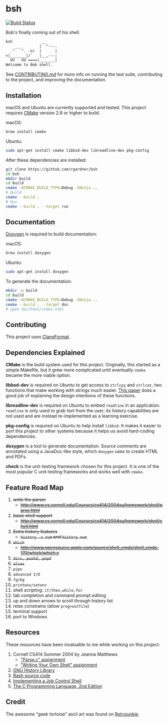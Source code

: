 # bsh

[![Build Status](https://dev.azure.com/rgardner/opensource/_apis/build/status/rgardner.bsh?branchName=master)](https://dev.azure.com/rgardner/opensource/_build/latest?definitionId=4&branchName=master)

Bob's finally coming out of his shell.

```txt
bsh             __
    ___        |  "---.
  ."   ". -o)  |      |
<|_______|/`   |__,---;
  UU   UU ====|_______|
Welcome to Bob shell.
```

See [CONTRIBUTING.md](CONTRIBUTING.md) for more info on running the test suite,
contributing to the project, and improving the documentation.

## Installation

macOS and Ubuntu are currently supported and tested. This project requires
[CMake](https://cmake.org/) version 2.8 or higher to build.

macOS:

```sh
brew install cmake
```

Ubuntu:

```sh
sudo apt-get install cmake libbsd-dev libreadline-dev pkg-config
```

After these dependencies are installed:

```sh
git clone https://github.com/rgardner/bsh
cd bsh
mkdir build
cd build
cmake -DCMAKE_BUILD_TYPE=Debug -GNinja ..
# Build
cmake --build .
# Run
cmake --build . --target run
```

## Documentation

[Doxygen](http://www.stack.nl/~dimitri/doxygen/index.html) is required to
build documentation:

macOS:

```sh
brew install doxygen
```

Ubuntu:

```sh
sudo apt-get install doxygen
```

To generate the documentation:

```sh
mkdir -p build
cd build
cmake -DCMAKE_BUILD_TYPE=Debug -GNinja ..
cmake --build . --target doc
# open doc/html/index.html
```

## Contributing

This project uses [ClangFormat][ClangFormat].

[ClangFormat]: https://clang.llvm.org/docs/ClangFormat.html

## Dependencies Explained

**CMake** is the build system used for this project. Originally, this started as
a simple Makefile, but it grew more complicated until eventually `cmake` became
the more viable option.

**libbsd-dev** is required on Ubuntu to get access to `strlcpy` and `strlcat`,
two functions that make working with strings much easier. [This
paper](https://www.sudo.ws/todd/papers/strlcpy.html) does a good job of
explaining the design intentions of these functions.

**libreadline-dev** is required on Ubuntu to embed `readline` in an
application. `readline` is only used to grab text from the user; its history
capabilities are not used and are instead re-implemented as a learning
exercise.

**pkg-config** is required on Ubuntu to help install `libbsd`. It makes it
easier to port this project to other systems because it helps us avoid
hard-coding dependencies.

**doxygen** is a tool to generate documentation. Source comments are annotated
using a JavaDoc-like style, which `doxygen` uses to create HTML and PDFs.

**check** is the unit-testing framework chosen for this project. It is one of
the most popular C unit-testing frameworks and works well with `cmake`.

## Feature Road Map

1. ~~write the parser~~
   - ~~http://www.cs.cornell.edu/Courses/cs414/2004su/homework/shell/parse.html~~
2. ~~basic shell support~~
   - ~~http://www.cs.cornell.edu/Courses/cs414/2004su/homework/shell/shell.html~~
3. ~~Extra history features~~
   - ~~`history -s num` and `history num`~~
4. ~~`which`~~
   - ~~http://www.opensource.apple.com/source/shell_cmds/shell_cmds-170/which/which.c~~
5. ~~`dirs, pushd, popd`~~
6. ~~`alias`~~
7. `pipe`
8. `advanced I/O`
9. `fg/bg`
10. `printenv/setenv`
11. shell scripting: `if/then,while,for`
12. tab completion and command prompt editing
13. up and down arrows to scroll through history list
14. relax constrains (allow `prog>outfile`)
15. terminal support
16. port to Windows

## Resources

These resources have been invaluable to me while working on this project:

1. Cornell CS414 Summer 2004 by Jeanna Matthews
   - ["Parse.c" assignment](http://www.cs.cornell.edu/Courses/cs414/2004su/homework/shell/parse.html)
   - ["Writing Your Own Shell" assignment](http://www.cs.cornell.edu/Courses/cs414/2004su/homework/shell/shell.html)
2. [GNU History Library](http://cnswww.cns.cwru.edu/php/chet/readline/history.html)
3. [Bash source code](https://ftp.gnu.org/gnu/bash/)
4. [Implementing a Job Control Shell](http://www.gnu.org/software/libc/manual/html_node/Implementing-a-Shell.html#Implementing-a-Shell)
5. [The C Programming Language, 2nd
   Edition](http://smile.amazon.com/dp/0131103628/ref=cm_sw_r_tw_dp_.lqevb1B3CJ24)

## Credit

The awesome "geek tortoise" ascii art was found on
[Retrojunkie](http://www.retrojunkie.com/asciiart/animals/turtles.htm).

```

```
